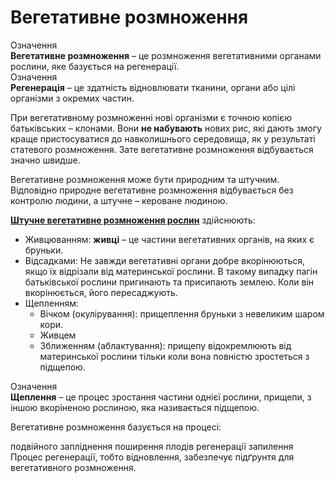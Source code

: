 # Вегетативне розмноження

<div class="eoz-wrap">
<span class="eoz">Означення</span>
<div class="eoz-text">
<b>Вегетативне розмноження</b> – це розмноження вегетативними органами рослини, яке базується на регенерації.
</div>
</div>

<div class="eoz-wrap">
<span class="eoz">Означення</span>
<div class="eoz-text">
<b>Регенерація</b> – це здатність відновлювати тканини, органи або цілі організми з  окремих частин.
</div>
</div>

При вегетативному розмноженні нові організми є точною копією батьківських – клонами. Вони **не набувають** нових рис, які дають змогу краще пристосуватися до навколишнього середовища, як у результаті статевого розмноження. Зате вегетативне розмноження відбувається значно швидше.

Вегетативне розмноження може бути природним та штучним. Відповідно природне вегетативне розмноження відбувається без контролю людини, а штучне – кероване людиною.

<b><u>Штучне вегетативне розмноження рослин</u></b> здійснюють:
<ul>
<li><span class="p1">Живцюванням</span>: <b>живці</b> – це частини вегетативних органів, на яких є бруньки.
<li><span class="p1">Відсадками</span>: Не завжди вегетативні органи добре вкорінюються, якщо їх відрізали від материнської рослини. В такому випадку пагін батьківської рослини пригинають та присипають землею. Коли він вкорінюється, його пересаджують.</li>
<li><span class="p1">Щепленням</span>:
		<ul>
		<li><span class="p1">Вічком (окулірування)</span>: прищеплення бруньки з невеликим шаром кори.
		<li><span class="p1">Живцем</span.: прищеплення живця із кількома бруньками.</li>
		<li><span class="p1">Зближенням (аблактування)</span>: прищепу відокремлюють від материнської рослини тільки коли вона повністю зростеться з підщепою.</li>
		</ul>
</ul>


<div class="eoz-wrap">
<span class="eoz">Означення</span>
<div class="eoz-text">
<b>Щеплення</b> – це процес зростання частини однієї рослини, прищепи, з іншою вкоріненою рослиною, яка називається підщепою.
</div>
</div>

<quiz>
<question>
<p>Вегетативне розмноження базується на процесі:</p>
<answer>подвійного запліднення</answer>
<answer>поширення плодів</answer>
<answer correct>регенерації</answer>
<answer>запилення</answer>
<explanation>
Процес регенерації, тобто відновлення, забезпечує підґрунтя для вегетативного розмноження.
</explanation>
</question>
</quiz>